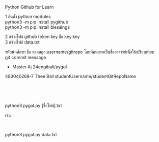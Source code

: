 Python Github for Learn<br/>

1 ติดตั้ง python modules<br/>
python3 -m pip install pygithub<br/>
python3 -m pip install  blessings <br/>


2 สร้างไฟล์ github token key ชื่อ key.key<br/>
3 สร้างไฟล์ data.txt<br/>

รหัสนักศึกษา ชื่อ นามสกุล username/gitrepo โดยที่คนแรกเป็นชื่ออาจารย์เพื่อใช้เปรียบเทียบ git commit message
<br/>
- Master Aj 24engiball/pygol<br/>

493040269-7 Thee Ball studentUsername/studentGitRepoName<br/>

<br/><br/><br/>

python3 pygol.py [ชื่อไฟล์].txt<br/>

เช่น<br/>

<br/>

python3 pygol.py data.txt




